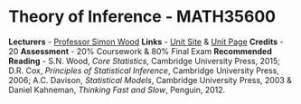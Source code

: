# Theory of Inference - MATH35600

**Lecturers** - [Professor Simon Wood](http://www.bristol.ac.uk/maths/people/simon-n-wood/)
**Links** - [Unit Site](https://people.maths.bris.ac.uk/~sw15190/TOI/) & [Unit Page](https://www.bris.ac.uk/unit-programme-catalogue/UnitDetails.jsa?ayrCode=19%2F20&unitCode=MATH35600)
**Credits** - 20
**Assessment** - 20% Coursework & 80% Final Exam
**Recommended Reading** - S.N. Wood, *Core Statistics*, Cambridge University Press, 2015; D.R. Cox, *Principles of Statistical Inference*, Cambridge University Press, 2006; A.C. Davison, *Statistical Models*, Cambridge University Press, 2003 & Daniel Kahneman, *Thinking Fast and Slow*, Penguin, 2012.
